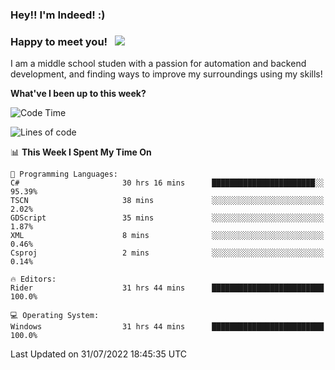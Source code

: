 ### Hey!! I'm Indeed! :) 

### Happy to meet you! &nbsp; ![](https://visitor-badge.glitch.me/badge?page_id=Indeedornot.Indeedornot)

I am a middle school studen with a passion for automation and backend development, and finding ways to improve my surroundings using my skills!

**What've I been up to this week?** 

<!--START_SECTION:waka-->
![Code Time](http://img.shields.io/badge/Code%20Time-0%20secs-blue)

![Lines of code](https://img.shields.io/badge/From%20Hello%20World%20I%27ve%20Written-783%20Thousand%20lines%20of%20code-blue)

📊 **This Week I Spent My Time On** 

```text
💬 Programming Languages: 
C#                       30 hrs 16 mins      ███████████████████████░░   95.39% 
TSCN                     38 mins             ░░░░░░░░░░░░░░░░░░░░░░░░░   2.02% 
GDScript                 35 mins             ░░░░░░░░░░░░░░░░░░░░░░░░░   1.87% 
XML                      8 mins              ░░░░░░░░░░░░░░░░░░░░░░░░░   0.46% 
Csproj                   2 mins              ░░░░░░░░░░░░░░░░░░░░░░░░░   0.14%

🔥 Editors: 
Rider                    31 hrs 44 mins      █████████████████████████   100.0%

💻 Operating System: 
Windows                  31 hrs 44 mins      █████████████████████████   100.0%

```


 Last Updated on 31/07/2022 18:45:35 UTC
<!--END_SECTION:waka-->
